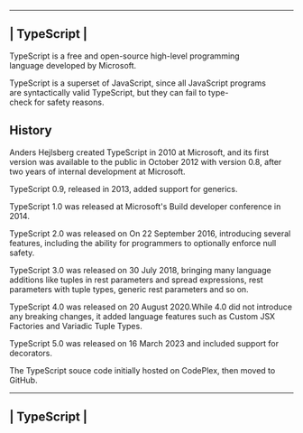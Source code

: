 ----------------------------------------------------------------------------------------------------------
|                                        TypeScript                                                      |
----------------------------------------------------------------------------------------------------------
TypeScript is a free and open-source high-level programming language developed by Microsoft.

TypeScript is a superset of JavaScript, since all JavaScript programs are syntactically valid 
TypeScript, but they can fail to type-check for safety reasons. 

History
--------
Anders Hejlsberg created TypeScript in 2010 at Microsoft, and its first version was available to the public in October 2012 with version 0.8, after two years of internal development at Microsoft.

TypeScript 0.9, released in 2013, added support for generics.

TypeScript 1.0 was released at Microsoft's Build developer conference in 2014.

TypeScript 2.0 was released on On 22 September 2016, introducing several features, including the 
ability for programmers to optionally enforce null safety. 

TypeScript 3.0 was released on 30 July 2018, bringing many language additions like tuples in 
rest parameters and spread expressions, rest parameters with tuple types, generic rest parameters 
and so on. 

TypeScript 4.0 was released on 20 August 2020.While 4.0 did not introduce any breaking changes, 
it added language features such as Custom JSX Factories and Variadic Tuple Types.

TypeScript 5.0 was released on 16 March 2023 and included support for decorators.

The TypeScript souce code initially hosted on CodePlex, then moved to GitHub.

----------------------------------------------------------------------------------------------------------
|                                        TypeScript                                                      |
----------------------------------------------------------------------------------------------------------